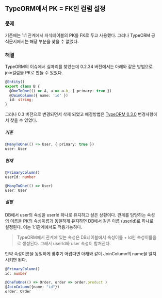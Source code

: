 ## TypeORM에서 PK = FK인 컬럼 설정

### 문제

기존에는 1:1 관계에서 자식테이블의 PK를 FK로 두고 사용했다. 그러나 TypeORM 공식문서에서는 해당 부분을 찾을 수 없었다.

### 해결

TypeORM의 이슈에서 실마리를 찾았는데 0.2.34 버전에서는 아래와 같은 방법으로 join컬럼을 PK로 만들 수 있었다.

```ts
@Entity()
export class B {
  @OneToOne(() => A, a => a.b, { primary: true })
  @JoinColumn({ name: 'id' })
  id: string;
}
```

그러나 0.3 버전으로 변경되면서 삭제 되었고 해결방법은 [TypeORM 0.3.0](https://github.com/typeorm/typeorm/pull/8616#:~:text=%29%0Auser%3A%20User-,Now,-%3A) 변경사항에서 찾을 수 있었다.

##### 기존

```ts
@ManyToOne(() => User, { primary: true })
user: User
```

##### 현재

```ts
@PrimaryColumn()
userId: number

@ManyToOne(() => User)
user: User
```

##### 설명

DB에서 user의 속성을 userId 하나로 유지하고 싶은 상황이다. 관계를 담당하는 속성의 이름을 PK의 속성이름과 동일하게 유지하면 DB에서 같은 이름 (userId)로 하나로 설정된다. 이는 1:1관계에서도 적용가능하다.

> TypeORM에서 관계에 있는 속성은 DB테이블에서 속성이름 + Id인 속성이름을로 생성된다. 그래서 userId와 user 속성이 합쳐진다.

만약 속성이름을 동일하게 맞추기 어렵다면 아래와 같이 JoinColumn의 name을 일치시키면 된다.

```ts
@PrimaryColumn()
id: number

@OneToOne(() => Order, order => order.product )
@JoinColumn({name: "id"})
order: Order
```
